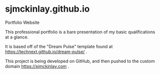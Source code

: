 # sjmckinlay.github.io
Portfolio Website

This professional portfolio is a bare presentation of my basic qualifications at a glance.

It is based off of the "Dream Pulse" template found at https://technext.github.io/dream-pulse/ .

This project is being developed on GitHub, and then pushed to the custom domain https://sjmckinlay.com . 
